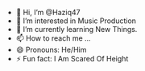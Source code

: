 - 👋 Hi, I’m @Haziq47
- 👀 I’m interested in Music Production
- 🌱 I’m currently learning New Things.
- 📫 How to reach me ...
- 😄 Pronouns: He/Him
- ⚡ Fun fact: I Am Scared Of Height

<!---
Haziq47/Haziq47 is a ✨ special ✨ repository because its `README.md` (this file) appears on your GitHub profile.
You can click the Preview link to take a look at your changes.
--->
